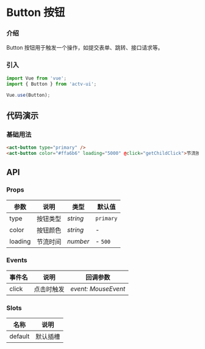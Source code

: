 # Button 按钮

### 介绍

Button 按钮用于触发一个操作，如提交表单、跳转、接口请求等。

### 引入

```js
import Vue from 'vue';
import { Button } from 'actv-ui';

Vue.use(Button);
```

## 代码演示

### 基础用法

```html
<act-button type="primary" />
<act-button color="#ffa6b6" loading="5000" @click="getChildClick">节流按钮</act-button>
```

## API

### Props

| 参数          | 说明     | 类型     | 默认值    |
| ------------- | -------- | -------- | --------- |
| type          | 按钮类型 | _string_ | `primary` |
| color  | 按钮颜色 | _string_ | -         |
| loading  | 节流时间 | _number_ | -    `500`     |

### Events

| 事件名 | 说明       | 回调参数            |
| ------ | ---------- | ------------------- |
| click  | 点击时触发 | _event: MouseEvent_ |

### Slots

| 名称    | 说明     |
| ------- | -------- |
| default | 默认插槽 |
